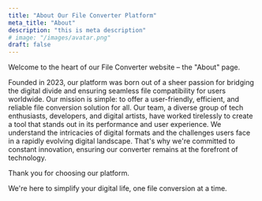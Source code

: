 ```yaml
---
title: "About Our File Converter Platform"
meta_title: "About"
description: "this is meta description"
# image: "/images/avatar.png"
draft: false
---
```


Welcome to the heart of our File Converter website – the "About" page. 

Founded in 2023, our platform was born out of a sheer passion for bridging the digital divide and ensuring seamless file compatibility for users worldwide. 
Our mission is simple: to offer a user-friendly, efficient, and reliable file conversion solution for all.
Our team, a diverse group of tech enthusiasts, developers, and digital artists, have worked tirelessly to create a tool that stands out in its performance and user experience. We understand the intricacies of digital formats and the challenges users face in a rapidly evolving digital landscape. 
That's why we're committed to constant innovation, ensuring our converter remains at the forefront of technology.


Thank you for choosing our platform. 

We're here to simplify your digital life, one file conversion at a time.

